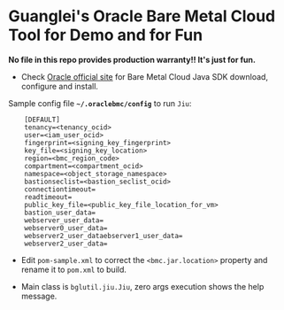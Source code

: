 # Guanglei's Oracle Bare Metal Cloud Tool for Demo and for Fun #

**No file in this repo provides production warranty!! It's just for fun.**

+ Check [Oracle official site](https://docs.us-phoenix-1.oraclecloud.com/Content/API/SDKDocs/javasdk.htm) for Bare Metal Cloud Java SDK download, configure and install.

Sample config file **`~/.oraclebmc/config`** to run `Jiu`:

		[DEFAULT]
		tenancy=<tenancy_ocid>
		user=<iam_user_ocid>
		fingerprint=<signing_key_fingerprint>
		key_file=<signing_key_location>
		region=<bmc_region_code>
		compartment=<compartment_ocid>
		namespace=<object_storage_namespace>
		bastionseclist=<bastion_seclist_ocid>
		connectiontimeout=
		readtimeout=
		public_key_file=<public_key_file_location_for_vm>
		bastion_user_data=
		webserver_user_data=
		webserver0_user_data=
		webserver2_user_dataebserver1_user_data=
		webserver2_user_data=


+ Edit `pom-sample.xml` to correct the `<bmc.jar.location>` property and rename it to `pom.xml` to build.

+ Main class is `bglutil.jiu.Jiu`, zero args execution shows the help message.
